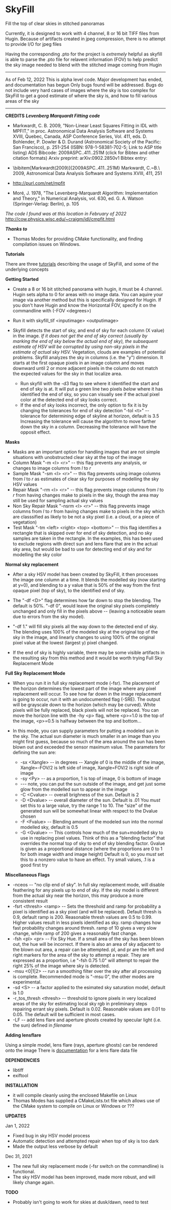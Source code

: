 # SkyFill
Fill the top of clear skies in stitched panoramas

Currently, it is designed to work with 4 channel, 8 or 16 bit TIFF files from Hugin.
Because of artifacts created in jpeg compression, there is no attempt to provide I/O for jpeg files

Having the corresponding .pto for the project is *extremely* helpful as skyfill
is able to parse the .pto file for relavent information (FOV) to help predict
the sky image needed to blend with the stitched image coming from Hugin

*************************************************************************
As of Feb 12, 2022 This is alpha level code.  Major development has ended, and documentation has begun
Only bugs found will be addressed.  Bugs do not include very hard cases of images where the sky is
too complex for SkyFill to get a good estimate of where the sky is, and how to fill various areas of
the sky
*************************************************************************

**CREDITS**
***Levenberg Marquardt Fitting code***

*   Markwardt, C. B. 2009, "Non-Linear Least Squares Fitting in IDL with MPFIT," in proc. Astronomical Data Analysis Software and Systems XVIII, Quebec, Canada, ASP Conference Series, Vol. 411, eds. D. Bohlender, P. Dowler & D. Durand (Astronomical Society of the Pacific: San Francisco), p. 251-254 (ISBN: 978-1-58381-702-5; Link to ASP title listing)
    ADS Bibcode: 2009ASPC..411..251M (click for Bibtex and other citation formats)
    Arxiv preprint: arXiv:0902.2850v1
    Bibtex entry:

*   \bibitem[Markwardt(2009)]{2009ASPC..411..251M} Markwardt, C.~B.\ 2009,
    Astronomical Data Analysis Software and Systems XVIII, 411, 251

*   http://purl.com/net/mpfit

*   Moré, J. 1978, "The Levenberg-Marquardt Algorithm: Implementation and Theory," in Numerical Analysis, vol. 630, ed. G. A. Watson (Springer-Verlag: Berlin), p. 105

*The code I found was at this location in February of 2022*
    http://cow.physics.wisc.edu/~craigm/idl/cmpfit.html

***Thanks to***

* Thomas Modes for providing CMake functionality, and finding compilation issues on Windows.

**Tutorials**

There are three [tutorials](Tutorial/tutorial_index.md) describing the usage of SkyFill, and some of the underlying concepts

**Getting Started**

* Create a 8 or 16 bit stitched panorama with hugin, it must be 4 channel.  Hugin sets alpha to 0 for areas with
  no image data.  You can aquire your image via another method but this is specifically designed for Hugin.  If you
  don't have Hugin and know the Horizontal FOV, specify it on the commandline with (-FOV \<degrees\>)

* Run it with skyfill\_tif \<inputimage\> \<outputimage\>

* Skyfill detects the start of sky, and end of sky for each column (X value) in the image.  *If it does not get the end of sky correct (usually by marking the end of sky below the actual end of sky), the subsequent estimate of HSV will be 
  corrupted by using non-sky pixels in the estimate of actual sky HSV.*   Vegetation, clouds are examples of potential problems.
  Skyfill analyzes the sky in columns (i.e. the "y") dimension.  It starts at the first opaque pixels in an image column and moves downward until 2 or more adjacent pixels in the column do not match the expected values for the sky in that localize
  area.

  - Run skyfill with the -d3 flag to see where it identified the start and end of sky is at.  It will put a green line two pixels *below* where it has identified the end of sky, so you can visually see if the actual pixel color at the detected end of sky looks correct.
  - If the end of sky looks incorrect, the only option to fix it is by changing the tolerances for end of sky detection
     "-tol \<t\>" -- tolerance for determining edge of skyline at horizon, default is 3.5  Increasing the tolerance will cause
     the algorithm to move farther down the sky in a column.  Decreasing the tolerance will have the opposit effect.

**Masks**

* Masks are an important option for handling images that are not simple situations with unobstructed clear sky at the top of the image
* Column Mask
  "-m \<l\> \<r\>"  -- this flag prevents any analysis, or changes to image columns from *l* to *r*
* Sample Mask
  "-sm \<l\> \<r\>"  -- this flag prevents using image columns from *l* to *r* as estimates of clear sky for purposes of modelling the sky HSV values
* Repair Mask
  "-rm \<l\> \<r\>"  -- this flag prevents image columns from *l* to *r* from having changes make to pixels in the sky, though the area may still be used for sampling actual sky values
* Non Sky Repair Mask
  "-nsrm \<l\> \<r\>"  -- this flag prevents image columns from *l* to *r* from having changes make to pixels in the sky which are classsified as likely to be not a sky pixel (i.e. a cloud, or a piece of vegetation)
* Test Mask
  "-tm \<left\> \<right\> \<top\> \<bottom\>"  -- this flag identifies a rectangle that is skipped over for end of sky detection, and no sky samples are taken in the rectangle.  In the examples, this has been used to exclude regions with direct sun and lens flare that are in the actual sky area, but would be bad to use for detecting end of sky and for modelling the sky color

**Normal sky replacement**

* After a sky HSV model has been created by SkyFill, it then processes the image one column at a time. It blends the modelled sky (now starting at y=0), and blending to a y value that is 50% of the way from the first opaque pixel (top of sky), to the identified end of sky.  

* The "-df \<D\>" flag determines how far down to stop the blending.  The default is 50%.    "-df 0", would leave the original sky pixels completely unchanged and only fill in the pixels above -- (leaving a noticeable seam due to errors from the sky model).

* "-df 1." will fill sky pixels all the way down to the detected end of sky.  The blending uses 100% of the modeled sky at the original top of the sky in the image, and linearly changes to using 100% of the original pixel value at the lowest (largest y) pixel changed.

* If the end of sky is highly variable, there may be some visible artifacts in the resulting sky from this method and it would be worth trying Full Sky Replacement Mode

**Full Sky Replacement Mode**

* When you run it in full sky replacement mode (-fsr).  The placement of the horizon determines the lowest part of the image where any pixel replacement will occur. To see how far down in the image replacement is going to occur, run it with an undocumented   flag (-SRE).  The output will be grayscale down to the horizon (which may be curved).  White pixels will be fully replaced, black pixels will not be replaced.  You can move the horizon line with the -hy \<p\> flag, where \<p\>=1.0 is the top of the image, \<p\>=0.5 is halfway between the top and bottom...

* In this mode, you can supply parameters for putting a modeled sun in the sky.  The actual sun diameter is much smaller in an image than you might first guess, because so much of the area around the sun has been blown out and exceeded the sensor maximum  value.   The parameters for defining the sun are:
  * -sx \<Xangle\> -- in degrees -- Xangle of 0 is the middle of the image, Xangle=-FOV/2 is left side of image, Xangle=FOV/2 is right side of image
  * -sy \<Py\> -- as a proportion, 1 is top of image, 0 is bottom of image
  * --- note, you can put the sun outside of the image, and get just some glow from the modelled sun to appear in the image
  * -C \<Cvalue\> -- overall brighness of the sun.  Default is 2
  * -D \<Dvalue\> -- overall diameter of the sun.  Default is .01  You *must* set this to a large value, try the range 1 to 10.  The "size" of the generated sun will be somewhat linear with respect to the Dvalue chosen
  * -F \<Fvalue\> -- Blending amount of the modeled sun into the normal modelled sky, default is 0.5
  * -G \<Gvalue\> -- This controls how much of the sun+modelled sky to use in replacing pixel values.  Think of this as a "blending factor" that overrides the normal top of sky to end of sky blending factor.  Gvalue is given as a proportional distance (where the proportions are 0 to 1 for both image width and image height)  Default is 0, so you *must* set this to a nonzero value to have an effect.  Try small values, .1 is a good first try

**Miscellaneous Flags**

  * -nceos -- "no clip end of sky".  In full sky replacement mode, will disable feathering for any pixels up to end of sky.  If the sky model is different from the actual sky near the horizon, this may produce a more consistent result
  * -fsrt \<thresh\> \<ramp\> -- Sets the threshold and ramp for probability a pixel is identified as a sky pixel (and will be replaced).  Default thresh is 0.9, default ramp is 200.  Reasonable thresh values are 0.5 to 0.99.  Higher values result in less pixels identified as sky.  ramp changes how fast probability changes around thresh.  ramp of 10 gives a very slow change, while ramp of 200 gives a reasonably fast change.
  *  -fsh \<pl\> \<pr\> -- Fix Sky Hue.  If a small area of the sky has been blown out, the hue will be incorrect.  If there is also an area of sky adjacent to the blown out area, a repair can be attempted.  pl, and pr are the left and right markers for the area of the sky to attempt a repair.  They are expressed as a proportion, i.e "-fsh 0.75 1.0" will attempt to repair the right 25% of the image where sky is detected.
  * -msu \<0|1|2\>  -- run a smoothing filter over the sky after all processing is complete.  Recommended mode is "-msu 0", the other modes are experimental.
  * -sd \<S\> -- a factor applied to the esimated sky saturation model, default is 1.0
  * -r_tos_thresh \<thresh\> -- threshold to ignore pixels in very localized areas of the sky for estimating local sky rgb in preliminary steps repairing errant sky pixels.  Default is 0.02.  Reasonable values are 0.01 to 0.05.   The default will be sufficient in most cases.
  * -LF <filename> -- add lens flare and aperture ghosts created by specular light (i.e. the sun) defined in *filename*

**Adding lensflare**

Using a simple model, lens flare (rays, aperture ghosts) can be rendered onto the image
There is [documentation](Lensflare.md) for a lens flare data file


**DEPENDENCIES**

* libtiff
* exiftool

**INSTALLATION**

* it will compile cleanly using the enclosed Makefile on Linux
* Thomas Modes has supplied a CMakeLists.txt file which allows use of the CMake system to compile on Linux or Windows or ???

**UPDATES**

Jan 1, 2022
* Fixed bug in sky HSV model process
* Automatic detection and attempted repair when top of sky is too dark
* Made the output less verbose by default

Dec 31, 2021
* The new full sky replacement mode (-fsr switch on the commandline) is functional.
* The sky HSV model has been improved, made more robust, and will likely change again.

**TODO**

* Probably isn't going to work for skies at dusk/dawn, need to test
